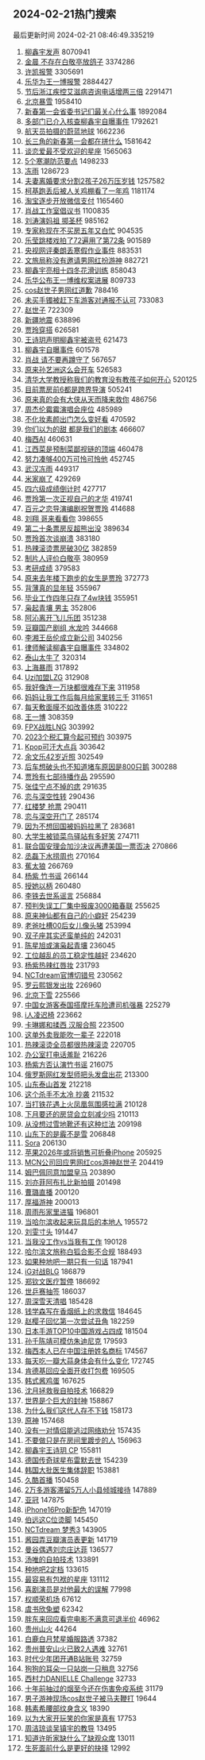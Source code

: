## 2024-02-21热门搜索 
最后更新时间 2024-02-21 08:46:49.335219 
1. [柳鑫宇发声](https://s.weibo.com/weibo?q=%E6%9F%B3%E9%91%AB%E5%AE%87%E5%8F%91%E5%A3%B0&t=31&band_rank=1&Refer=top) 8070941
1. [金晨 不存在白敬亭放鸽子](https://s.weibo.com/weibo?q=%E9%87%91%E6%99%A8%20%E4%B8%8D%E5%AD%98%E5%9C%A8%E7%99%BD%E6%95%AC%E4%BA%AD%E6%94%BE%E9%B8%BD%E5%AD%90&t=31&band_rank=1&Refer=top) 3374286
1. [许凯报警](https://s.weibo.com/weibo?q=%E8%AE%B8%E5%87%AF%E6%8A%A5%E8%AD%A6&t=31&band_rank=1&Refer=top) 3305691
1. [乐华为王一博报警](https://s.weibo.com/weibo?q=%E4%B9%90%E5%8D%8E%E4%B8%BA%E7%8E%8B%E4%B8%80%E5%8D%9A%E6%8A%A5%E8%AD%A6&t=31&band_rank=2&Refer=top) 2884427
1. [节后浙江疾控艾滋病咨询电话增两三倍](https://s.weibo.com/weibo?q=%23%E8%8A%82%E5%90%8E%E6%B5%99%E6%B1%9F%E7%96%BE%E6%8E%A7%E8%89%BE%E6%BB%8B%E7%97%85%E5%92%A8%E8%AF%A2%E7%94%B5%E8%AF%9D%E5%A2%9E%E4%B8%A4%E4%B8%89%E5%80%8D%23&t=31&band_rank=1&Refer=top) 2291471
1. [北京暴雪](https://s.weibo.com/weibo?q=%E5%8C%97%E4%BA%AC%E6%9A%B4%E9%9B%AA&t=31&band_rank=2&Refer=top) 1958410
1. [新春第一会省委书记们最关心什么事](https://s.weibo.com/weibo?q=%23%E6%96%B0%E6%98%A5%E7%AC%AC%E4%B8%80%E4%BC%9A%E7%9C%81%E5%A7%94%E4%B9%A6%E8%AE%B0%E4%BB%AC%E6%9C%80%E5%85%B3%E5%BF%83%E4%BB%80%E4%B9%88%E4%BA%8B%23&t=31&band_rank=3&Refer=top) 1892084
1. [多部门已介入核查柳鑫宇自曝事件](https://s.weibo.com/weibo?q=%23%E5%A4%9A%E9%83%A8%E9%97%A8%E5%B7%B2%E4%BB%8B%E5%85%A5%E6%A0%B8%E6%9F%A5%E6%9F%B3%E9%91%AB%E5%AE%87%E8%87%AA%E6%9B%9D%E4%BA%8B%E4%BB%B6%23&t=31&band_rank=4&Refer=top) 1792621
1. [航天员拍摄的蔚蓝地球](https://s.weibo.com/weibo?q=%23%E8%88%AA%E5%A4%A9%E5%91%98%E6%8B%8D%E6%91%84%E7%9A%84%E8%94%9A%E8%93%9D%E5%9C%B0%E7%90%83%23&t=31&band_rank=3&Refer=top) 1662236
1. [长三角的新春第一会都在拼什么](https://s.weibo.com/weibo?q=%23%E9%95%BF%E4%B8%89%E8%A7%92%E7%9A%84%E6%96%B0%E6%98%A5%E7%AC%AC%E4%B8%80%E4%BC%9A%E9%83%BD%E5%9C%A8%E6%8B%BC%E4%BB%80%E4%B9%88%23&t=31&band_rank=3&Refer=top) 1581642
1. [谈恋爱最不受欢迎的星座](https://s.weibo.com/weibo?q=%E8%B0%88%E6%81%8B%E7%88%B1%E6%9C%80%E4%B8%8D%E5%8F%97%E6%AC%A2%E8%BF%8E%E7%9A%84%E6%98%9F%E5%BA%A7&t=31&band_rank=4&Refer=top) 1565063
1. [5个寒潮防范要点](https://s.weibo.com/weibo?q=%235%E4%B8%AA%E5%AF%92%E6%BD%AE%E9%98%B2%E8%8C%83%E8%A6%81%E7%82%B9%23&t=31&band_rank=3&Refer=top) 1498233
1. [冻雨](https://s.weibo.com/weibo?q=%E5%86%BB%E9%9B%A8&t=31&band_rank=4&Refer=top) 1286723
1. [夫妻离婚要求分割2孩子26万压岁钱](https://s.weibo.com/weibo?q=%23%E5%A4%AB%E5%A6%BB%E7%A6%BB%E5%A9%9A%E8%A6%81%E6%B1%82%E5%88%86%E5%89%B22%E5%AD%A9%E5%AD%9026%E4%B8%87%E5%8E%8B%E5%B2%81%E9%92%B1%23&t=31&band_rank=5&Refer=top) 1257582
1. [柯基跑丢后被人关鸡棚看了一年鸡](https://s.weibo.com/weibo?q=%23%E6%9F%AF%E5%9F%BA%E8%B7%91%E4%B8%A2%E5%90%8E%E8%A2%AB%E4%BA%BA%E5%85%B3%E9%B8%A1%E6%A3%9A%E7%9C%8B%E4%BA%86%E4%B8%80%E5%B9%B4%E9%B8%A1%23&t=31&band_rank=6&Refer=top) 1181174
1. [淘宝逐步开放微信支付](https://s.weibo.com/weibo?q=%23%E6%B7%98%E5%AE%9D%E9%80%90%E6%AD%A5%E5%BC%80%E6%94%BE%E5%BE%AE%E4%BF%A1%E6%94%AF%E4%BB%98%23&t=31&band_rank=5&Refer=top) 1165460
1. [肖战工作室倡议书](https://s.weibo.com/weibo?q=%E8%82%96%E6%88%98%E5%B7%A5%E4%BD%9C%E5%AE%A4%E5%80%A1%E8%AE%AE%E4%B9%A6&t=31&band_rank=6&Refer=top) 1100835
1. [刘涛演妈祖 掷圣杯](https://s.weibo.com/weibo?q=%E5%88%98%E6%B6%9B%E6%BC%94%E5%A6%88%E7%A5%96%20%E6%8E%B7%E5%9C%A3%E6%9D%AF&t=31&band_rank=7&Refer=top) 985162
1. [专家称现在不买房五年又白忙](https://s.weibo.com/weibo?q=%23%E4%B8%93%E5%AE%B6%E7%A7%B0%E7%8E%B0%E5%9C%A8%E4%B8%8D%E4%B9%B0%E6%88%BF%E4%BA%94%E5%B9%B4%E5%8F%88%E7%99%BD%E5%BF%99%23&t=31&band_rank=6&Refer=top) 904535
1. [乐莹跳楼戏拍了72遍用了第72条](https://s.weibo.com/weibo?q=%E4%B9%90%E8%8E%B9%E8%B7%B3%E6%A5%BC%E6%88%8F%E6%8B%8D%E4%BA%8672%E9%81%8D%E7%94%A8%E4%BA%86%E7%AC%AC72%E6%9D%A1&t=31&band_rank=7&Refer=top) 901589
1. [央视网评秦朗丢寒假作业事件](https://s.weibo.com/weibo?q=%23%E5%A4%AE%E8%A7%86%E7%BD%91%E8%AF%84%E7%A7%A6%E6%9C%97%E4%B8%A2%E5%AF%92%E5%81%87%E4%BD%9C%E4%B8%9A%E4%BA%8B%E4%BB%B6%23&t=31&band_rank=14&Refer=top) 883531
1. [文旅局称没有邀请男网红扮游神](https://s.weibo.com/weibo?q=%23%E6%96%87%E6%97%85%E5%B1%80%E7%A7%B0%E6%B2%A1%E6%9C%89%E9%82%80%E8%AF%B7%E7%94%B7%E7%BD%91%E7%BA%A2%E6%89%AE%E6%B8%B8%E7%A5%9E%23&t=31&band_rank=5&Refer=top) 882721
1. [柳鑫宇亮相十四冬花滑训练](https://s.weibo.com/weibo?q=%23%E6%9F%B3%E9%91%AB%E5%AE%87%E4%BA%AE%E7%9B%B8%E5%8D%81%E5%9B%9B%E5%86%AC%E8%8A%B1%E6%BB%91%E8%AE%AD%E7%BB%83%23&t=31&band_rank=8&Refer=top) 858043
1. [乐华公布王一博维权案进展](https://s.weibo.com/weibo?q=%E4%B9%90%E5%8D%8E%E5%85%AC%E5%B8%83%E7%8E%8B%E4%B8%80%E5%8D%9A%E7%BB%B4%E6%9D%83%E6%A1%88%E8%BF%9B%E5%B1%95&t=31&band_rank=9&Refer=top) 809733
1. [cos赵世子男网红道歉](https://s.weibo.com/weibo?q=%23cos%E8%B5%B5%E4%B8%96%E5%AD%90%E7%94%B7%E7%BD%91%E7%BA%A2%E9%81%93%E6%AD%89%23&t=31&band_rank=6&Refer=top) 788416
1. [未买手镯被赶下车游客对通报不认可](https://s.weibo.com/weibo?q=%23%E6%9C%AA%E4%B9%B0%E6%89%8B%E9%95%AF%E8%A2%AB%E8%B5%B6%E4%B8%8B%E8%BD%A6%E6%B8%B8%E5%AE%A2%E5%AF%B9%E9%80%9A%E6%8A%A5%E4%B8%8D%E8%AE%A4%E5%8F%AF%23&t=31&band_rank=8&Refer=top) 733083
1. [赵世子](https://s.weibo.com/weibo?q=%E8%B5%B5%E4%B8%96%E5%AD%90&t=31&band_rank=10&Refer=top) 722309
1. [新疆地震](https://s.weibo.com/weibo?q=%E6%96%B0%E7%96%86%E5%9C%B0%E9%9C%87&t=31&band_rank=7&Refer=top) 638896
1. [贾玲穿搭](https://s.weibo.com/weibo?q=%E8%B4%BE%E7%8E%B2%E7%A9%BF%E6%90%AD&t=31&band_rank=10&Refer=top) 626581
1. [王诗玥声明柳鑫宇被盗号](https://s.weibo.com/weibo?q=%E7%8E%8B%E8%AF%97%E7%8E%A5%E5%A3%B0%E6%98%8E%E6%9F%B3%E9%91%AB%E5%AE%87%E8%A2%AB%E7%9B%97%E5%8F%B7&t=31&band_rank=11&Refer=top) 621473
1. [柳鑫宇自曝事件](https://s.weibo.com/weibo?q=%E6%9F%B3%E9%91%AB%E5%AE%87%E8%87%AA%E6%9B%9D%E4%BA%8B%E4%BB%B6&t=31&band_rank=8&Refer=top) 601578
1. [肖战 请不要再蹲守了](https://s.weibo.com/weibo?q=%E8%82%96%E6%88%98%20%E8%AF%B7%E4%B8%8D%E8%A6%81%E5%86%8D%E8%B9%B2%E5%AE%88%E4%BA%86&t=31&band_rank=12&Refer=top) 567657
1. [原来孙艺洲这么会开车](https://s.weibo.com/weibo?q=%E5%8E%9F%E6%9D%A5%E5%AD%99%E8%89%BA%E6%B4%B2%E8%BF%99%E4%B9%88%E4%BC%9A%E5%BC%80%E8%BD%A6&t=31&band_rank=13&Refer=top) 526583
1. [清华大学教授称我们的教育没有教孩子如何开心](https://s.weibo.com/weibo?q=%23%E6%B8%85%E5%8D%8E%E5%A4%A7%E5%AD%A6%E6%95%99%E6%8E%88%E7%A7%B0%E6%88%91%E4%BB%AC%E7%9A%84%E6%95%99%E8%82%B2%E6%B2%A1%E6%9C%89%E6%95%99%E5%AD%A9%E5%AD%90%E5%A6%82%E4%BD%95%E5%BC%80%E5%BF%83%23&t=31&band_rank=9&Refer=top) 520125
1. [目前票房前6都是跨界导演](https://s.weibo.com/weibo?q=%23%E7%9B%AE%E5%89%8D%E7%A5%A8%E6%88%BF%E5%89%8D6%E9%83%BD%E6%98%AF%E8%B7%A8%E7%95%8C%E5%AF%BC%E6%BC%94%23&t=31&band_rank=5&Refer=top) 505241
1. [原来真的会有大侠从天而降来救你](https://s.weibo.com/weibo?q=%23%E5%8E%9F%E6%9D%A5%E7%9C%9F%E7%9A%84%E4%BC%9A%E6%9C%89%E5%A4%A7%E4%BE%A0%E4%BB%8E%E5%A4%A9%E8%80%8C%E9%99%8D%E6%9D%A5%E6%95%91%E4%BD%A0%23&t=31&band_rank=10&Refer=top) 486756
1. [周杰伦霉霉演唱会座位](https://s.weibo.com/weibo?q=%E5%91%A8%E6%9D%B0%E4%BC%A6%E9%9C%89%E9%9C%89%E6%BC%94%E5%94%B1%E4%BC%9A%E5%BA%A7%E4%BD%8D&t=31&band_rank=13&Refer=top) 485989
1. [不化妆素颜出门怎么变好看](https://s.weibo.com/weibo?q=%E4%B8%8D%E5%8C%96%E5%A6%86%E7%B4%A0%E9%A2%9C%E5%87%BA%E9%97%A8%E6%80%8E%E4%B9%88%E5%8F%98%E5%A5%BD%E7%9C%8B&t=31&band_rank=15&Refer=top) 470592
1. [你们以为的甜 都是我们的剧本](https://s.weibo.com/weibo?q=%E4%BD%A0%E4%BB%AC%E4%BB%A5%E4%B8%BA%E7%9A%84%E7%94%9C%20%E9%83%BD%E6%98%AF%E6%88%91%E4%BB%AC%E7%9A%84%E5%89%A7%E6%9C%AC&t=31&band_rank=12&Refer=top) 466607
1. [梅西AI](https://s.weibo.com/weibo?q=%E6%A2%85%E8%A5%BFAI&t=31&band_rank=12&Refer=top) 460631
1. [江西菜是预制菜鄙视链的顶端](https://s.weibo.com/weibo?q=%23%E6%B1%9F%E8%A5%BF%E8%8F%9C%E6%98%AF%E9%A2%84%E5%88%B6%E8%8F%9C%E9%84%99%E8%A7%86%E9%93%BE%E7%9A%84%E9%A1%B6%E7%AB%AF%23&t=31&band_rank=16&Refer=top) 460478
1. [努力凑够400万可怜可怜他](https://s.weibo.com/weibo?q=%E5%8A%AA%E5%8A%9B%E5%87%91%E5%A4%9F400%E4%B8%87%E5%8F%AF%E6%80%9C%E5%8F%AF%E6%80%9C%E4%BB%96&t=31&band_rank=13&Refer=top) 452745
1. [武汉冻雨](https://s.weibo.com/weibo?q=%E6%AD%A6%E6%B1%89%E5%86%BB%E9%9B%A8&t=31&band_rank=14&Refer=top) 449317
1. [米家崩了](https://s.weibo.com/weibo?q=%E7%B1%B3%E5%AE%B6%E5%B4%A9%E4%BA%86&t=31&band_rank=15&Refer=top) 429269
1. [四六级成绩倒计时](https://s.weibo.com/weibo?q=%23%E5%9B%9B%E5%85%AD%E7%BA%A7%E6%88%90%E7%BB%A9%E5%80%92%E8%AE%A1%E6%97%B6%23&t=31&band_rank=17&Refer=top) 427717
1. [贾玲第一次正视自己的才华](https://s.weibo.com/weibo?q=%23%E8%B4%BE%E7%8E%B2%E7%AC%AC%E4%B8%80%E6%AC%A1%E6%AD%A3%E8%A7%86%E8%87%AA%E5%B7%B1%E7%9A%84%E6%89%8D%E5%8D%8E%23&t=31&band_rank=11&Refer=top) 419741
1. [百元之恋导演编剧祝贺贾玲](https://s.weibo.com/weibo?q=%23%E7%99%BE%E5%85%83%E4%B9%8B%E6%81%8B%E5%AF%BC%E6%BC%94%E7%BC%96%E5%89%A7%E7%A5%9D%E8%B4%BA%E8%B4%BE%E7%8E%B2%23&t=31&band_rank=14&Refer=top) 414688
1. [刘翔 哥来看看你](https://s.weibo.com/weibo?q=%E5%88%98%E7%BF%94%20%E5%93%A5%E6%9D%A5%E7%9C%8B%E7%9C%8B%E4%BD%A0&t=31&band_rank=13&Refer=top) 398655
1. [第二十条票房反超熊出没](https://s.weibo.com/weibo?q=%23%E7%AC%AC%E4%BA%8C%E5%8D%81%E6%9D%A1%E7%A5%A8%E6%88%BF%E5%8F%8D%E8%B6%85%E7%86%8A%E5%87%BA%E6%B2%A1%23&t=31&band_rank=18&Refer=top) 389634
1. [贾玲首次谈崩溃](https://s.weibo.com/weibo?q=%23%E8%B4%BE%E7%8E%B2%E9%A6%96%E6%AC%A1%E8%B0%88%E5%B4%A9%E6%BA%83%23&t=31&band_rank=14&Refer=top) 383180
1. [热辣滚烫票房破30亿](https://s.weibo.com/weibo?q=%23%E7%83%AD%E8%BE%A3%E6%BB%9A%E7%83%AB%E7%A5%A8%E6%88%BF%E7%A0%B430%E4%BA%BF%23&t=31&band_rank=16&Refer=top) 382859
1. [制片人评价白敬亭](https://s.weibo.com/weibo?q=%23%E5%88%B6%E7%89%87%E4%BA%BA%E8%AF%84%E4%BB%B7%E7%99%BD%E6%95%AC%E4%BA%AD%23&t=31&band_rank=19&Refer=top) 380959
1. [考研成绩](https://s.weibo.com/weibo?q=%E8%80%83%E7%A0%94%E6%88%90%E7%BB%A9&t=31&band_rank=15&Refer=top) 379583
1. [原来去年楼下跑步的女生是贾玲](https://s.weibo.com/weibo?q=%23%E5%8E%9F%E6%9D%A5%E5%8E%BB%E5%B9%B4%E6%A5%BC%E4%B8%8B%E8%B7%91%E6%AD%A5%E7%9A%84%E5%A5%B3%E7%94%9F%E6%98%AF%E8%B4%BE%E7%8E%B2%23&t=31&band_rank=16&Refer=top) 372773
1. [背薄真的显年轻](https://s.weibo.com/weibo?q=%E8%83%8C%E8%96%84%E7%9C%9F%E7%9A%84%E6%98%BE%E5%B9%B4%E8%BD%BB&t=31&band_rank=19&Refer=top) 355967
1. [毕业工作四年只存了4w块钱](https://s.weibo.com/weibo?q=%23%E6%AF%95%E4%B8%9A%E5%B7%A5%E4%BD%9C%E5%9B%9B%E5%B9%B4%E5%8F%AA%E5%AD%98%E4%BA%864w%E5%9D%97%E9%92%B1%23&t=31&band_rank=21&Refer=top) 355951
1. [枭起青壤 男主](https://s.weibo.com/weibo?q=%E6%9E%AD%E8%B5%B7%E9%9D%92%E5%A3%A4%20%E7%94%B7%E4%B8%BB&t=31&band_rank=17&Refer=top) 352806
1. [阿沁离开飞儿乐团](https://s.weibo.com/weibo?q=%23%E9%98%BF%E6%B2%81%E7%A6%BB%E5%BC%80%E9%A3%9E%E5%84%BF%E4%B9%90%E5%9B%A2%23&t=31&band_rank=18&Refer=top) 351238
1. [豆瓣国产剧组 水龙吟](https://s.weibo.com/weibo?q=%E8%B1%86%E7%93%A3%E5%9B%BD%E4%BA%A7%E5%89%A7%E7%BB%84%20%E6%B0%B4%E9%BE%99%E5%90%9F&t=31&band_rank=23&Refer=top) 344668
1. [李湘王岳伦成立新公司](https://s.weibo.com/weibo?q=%23%E6%9D%8E%E6%B9%98%E7%8E%8B%E5%B2%B3%E4%BC%A6%E6%88%90%E7%AB%8B%E6%96%B0%E5%85%AC%E5%8F%B8%23&t=31&band_rank=18&Refer=top) 340256
1. [律师解读柳鑫宇自曝事件](https://s.weibo.com/weibo?q=%23%E5%BE%8B%E5%B8%88%E8%A7%A3%E8%AF%BB%E6%9F%B3%E9%91%AB%E5%AE%87%E8%87%AA%E6%9B%9D%E4%BA%8B%E4%BB%B6%23&t=31&band_rank=19&Refer=top) 334802
1. [泰山太牛了](https://s.weibo.com/weibo?q=%E6%B3%B0%E5%B1%B1%E5%A4%AA%E7%89%9B%E4%BA%86&t=31&band_rank=19&Refer=top) 320314
1. [上海暴雨](https://s.weibo.com/weibo?q=%E4%B8%8A%E6%B5%B7%E6%9A%B4%E9%9B%A8&t=31&band_rank=24&Refer=top) 317892
1. [Uzi加盟LZG](https://s.weibo.com/weibo?q=%23Uzi%E5%8A%A0%E7%9B%9FLZG%23&t=31&band_rank=20&Refer=top) 312908
1. [我好像连一万块都很难存下来](https://s.weibo.com/weibo?q=%23%E6%88%91%E5%A5%BD%E5%83%8F%E8%BF%9E%E4%B8%80%E4%B8%87%E5%9D%97%E9%83%BD%E5%BE%88%E9%9A%BE%E5%AD%98%E4%B8%8B%E6%9D%A5%23&t=31&band_rank=21&Refer=top) 311958
1. [妈妈让我工作后每月给家里转三千](https://s.weibo.com/weibo?q=%23%E5%A6%88%E5%A6%88%E8%AE%A9%E6%88%91%E5%B7%A5%E4%BD%9C%E5%90%8E%E6%AF%8F%E6%9C%88%E7%BB%99%E5%AE%B6%E9%87%8C%E8%BD%AC%E4%B8%89%E5%8D%83%23&t=31&band_rank=22&Refer=top) 311651
1. [每天敷面膜不如改善体质](https://s.weibo.com/weibo?q=%23%E6%AF%8F%E5%A4%A9%E6%95%B7%E9%9D%A2%E8%86%9C%E4%B8%8D%E5%A6%82%E6%94%B9%E5%96%84%E4%BD%93%E8%B4%A8%23&t=31&band_rank=23&Refer=top) 310222
1. [王一博](https://s.weibo.com/weibo?q=%E7%8E%8B%E4%B8%80%E5%8D%9A&t=31&band_rank=21&Refer=top) 308359
1. [FPX战胜LNG](https://s.weibo.com/weibo?q=%23FPX%E6%88%98%E8%83%9CLNG%23&t=31&band_rank=24&Refer=top) 303992
1. [2023个税汇算今起可预约](https://s.weibo.com/weibo?q=%232023%E4%B8%AA%E7%A8%8E%E6%B1%87%E7%AE%97%E4%BB%8A%E8%B5%B7%E5%8F%AF%E9%A2%84%E7%BA%A6%23&t=31&band_rank=25&Refer=top) 303975
1. [Kpop可汗大点兵](https://s.weibo.com/weibo?q=Kpop%E5%8F%AF%E6%B1%97%E5%A4%A7%E7%82%B9%E5%85%B5&t=31&band_rank=22&Refer=top) 303642
1. [余文乐42岁近照](https://s.weibo.com/weibo?q=%23%E4%BD%99%E6%96%87%E4%B9%9042%E5%B2%81%E8%BF%91%E7%85%A7%23&t=31&band_rank=26&Refer=top) 302549
1. [后车想破头也不知道堵车原因是800只鹅](https://s.weibo.com/weibo?q=%23%E5%90%8E%E8%BD%A6%E6%83%B3%E7%A0%B4%E5%A4%B4%E4%B9%9F%E4%B8%8D%E7%9F%A5%E9%81%93%E5%A0%B5%E8%BD%A6%E5%8E%9F%E5%9B%A0%E6%98%AF800%E5%8F%AA%E9%B9%85%23&t=31&band_rank=35&Refer=top) 300288
1. [贾玲有七部待播作品](https://s.weibo.com/weibo?q=%E8%B4%BE%E7%8E%B2%E6%9C%89%E4%B8%83%E9%83%A8%E5%BE%85%E6%92%AD%E4%BD%9C%E5%93%81&t=31&band_rank=22&Refer=top) 295590
1. [张佳宁点不掉的痣](https://s.weibo.com/weibo?q=%23%E5%BC%A0%E4%BD%B3%E5%AE%81%E7%82%B9%E4%B8%8D%E6%8E%89%E7%9A%84%E7%97%A3%23&t=31&band_rank=24&Refer=top) 291635
1. [恋与深空性转](https://s.weibo.com/weibo?q=%E6%81%8B%E4%B8%8E%E6%B7%B1%E7%A9%BA%E6%80%A7%E8%BD%AC&t=31&band_rank=23&Refer=top) 290436
1. [红楼梦 抢票](https://s.weibo.com/weibo?q=%E7%BA%A2%E6%A5%BC%E6%A2%A6%20%E6%8A%A2%E7%A5%A8&t=31&band_rank=24&Refer=top) 290411
1. [恋与深空开门了](https://s.weibo.com/weibo?q=%E6%81%8B%E4%B8%8E%E6%B7%B1%E7%A9%BA%E5%BC%80%E9%97%A8%E4%BA%86&t=31&band_rank=28&Refer=top) 285174
1. [因为不想回国被妈妈拉黑了](https://s.weibo.com/weibo?q=%E5%9B%A0%E4%B8%BA%E4%B8%8D%E6%83%B3%E5%9B%9E%E5%9B%BD%E8%A2%AB%E5%A6%88%E5%A6%88%E6%8B%89%E9%BB%91%E4%BA%86&t=31&band_rank=25&Refer=top) 283681
1. [大学生被锁菜鸟驿站有多好笑](https://s.weibo.com/weibo?q=%E5%A4%A7%E5%AD%A6%E7%94%9F%E8%A2%AB%E9%94%81%E8%8F%9C%E9%B8%9F%E9%A9%BF%E7%AB%99%E6%9C%89%E5%A4%9A%E5%A5%BD%E7%AC%91&t=31&band_rank=26&Refer=top) 274711
1. [联合国安理会加沙决议再遭美国一票否决](https://s.weibo.com/weibo?q=%23%E8%81%94%E5%90%88%E5%9B%BD%E5%AE%89%E7%90%86%E4%BC%9A%E5%8A%A0%E6%B2%99%E5%86%B3%E8%AE%AE%E5%86%8D%E9%81%AD%E7%BE%8E%E5%9B%BD%E4%B8%80%E7%A5%A8%E5%90%A6%E5%86%B3%23&t=31&band_rank=29&Refer=top) 270866
1. [丞磊下水捞周也](https://s.weibo.com/weibo?q=%23%E4%B8%9E%E7%A3%8A%E4%B8%8B%E6%B0%B4%E6%8D%9E%E5%91%A8%E4%B9%9F%23&t=31&band_rank=25&Refer=top) 270164
1. [蕉太狼](https://s.weibo.com/weibo?q=%E8%95%89%E5%A4%AA%E7%8B%BC&t=31&band_rank=30&Refer=top) 266769
1. [杨紫 竹书谣](https://s.weibo.com/weibo?q=%E6%9D%A8%E7%B4%AB%20%E7%AB%B9%E4%B9%A6%E8%B0%A3&t=31&band_rank=26&Refer=top) 266144
1. [授她以柄](https://s.weibo.com/weibo?q=%E6%8E%88%E5%A5%B9%E4%BB%A5%E6%9F%84&t=31&band_rank=27&Refer=top) 260480
1. [李铁去世系谣言](https://s.weibo.com/weibo?q=%23%E6%9D%8E%E9%93%81%E5%8E%BB%E4%B8%96%E7%B3%BB%E8%B0%A3%E8%A8%80%23&t=31&band_rank=28&Refer=top) 256884
1. [预判失误工厂集中报废3000箱春联](https://s.weibo.com/weibo?q=%23%E9%A2%84%E5%88%A4%E5%A4%B1%E8%AF%AF%E5%B7%A5%E5%8E%82%E9%9B%86%E4%B8%AD%E6%8A%A5%E5%BA%9F3000%E7%AE%B1%E6%98%A5%E8%81%94%23&t=31&band_rank=31&Refer=top) 255625
1. [原来神仙都有自己的小癖好](https://s.weibo.com/weibo?q=%E5%8E%9F%E6%9D%A5%E7%A5%9E%E4%BB%99%E9%83%BD%E6%9C%89%E8%87%AA%E5%B7%B1%E7%9A%84%E5%B0%8F%E7%99%96%E5%A5%BD&t=31&band_rank=32&Refer=top) 254239
1. [老爸吐槽00后女儿像头猪](https://s.weibo.com/weibo?q=%23%E8%80%81%E7%88%B8%E5%90%90%E6%A7%BD00%E5%90%8E%E5%A5%B3%E5%84%BF%E5%83%8F%E5%A4%B4%E7%8C%AA%23&t=31&band_rank=29&Refer=top) 253994
1. [双子座其实还蛮单纯的](https://s.weibo.com/weibo?q=%E5%8F%8C%E5%AD%90%E5%BA%A7%E5%85%B6%E5%AE%9E%E8%BF%98%E8%9B%AE%E5%8D%95%E7%BA%AF%E7%9A%84&t=31&band_rank=31&Refer=top) 242031
1. [陈星旭或演枭起青壤](https://s.weibo.com/weibo?q=%23%E9%99%88%E6%98%9F%E6%97%AD%E6%88%96%E6%BC%94%E6%9E%AD%E8%B5%B7%E9%9D%92%E5%A3%A4%23&t=31&band_rank=27&Refer=top) 236045
1. [工位越乱的员工稳定性越好](https://s.weibo.com/weibo?q=%23%E5%B7%A5%E4%BD%8D%E8%B6%8A%E4%B9%B1%E7%9A%84%E5%91%98%E5%B7%A5%E7%A8%B3%E5%AE%9A%E6%80%A7%E8%B6%8A%E5%A5%BD%23&t=31&band_rank=25&Refer=top) 234620
1. [杨紫热辣红唇妆](https://s.weibo.com/weibo?q=%E6%9D%A8%E7%B4%AB%E7%83%AD%E8%BE%A3%E7%BA%A2%E5%94%87%E5%A6%86&t=31&band_rank=26&Refer=top) 231793
1. [NCTdream官博切错号](https://s.weibo.com/weibo?q=NCTdream%E5%AE%98%E5%8D%9A%E5%88%87%E9%94%99%E5%8F%B7&t=31&band_rank=32&Refer=top) 230562
1. [罗云熙银发出妆](https://s.weibo.com/weibo?q=%23%E7%BD%97%E4%BA%91%E7%86%99%E9%93%B6%E5%8F%91%E5%87%BA%E5%A6%86%23&t=31&band_rank=34&Refer=top) 226960
1. [北京下雪](https://s.weibo.com/weibo?q=%E5%8C%97%E4%BA%AC%E4%B8%8B%E9%9B%AA&t=31&band_rank=46&Refer=top) 225566
1. [中国女游客泰国搭摩托车险遭司机强暴](https://s.weibo.com/weibo?q=%23%E4%B8%AD%E5%9B%BD%E5%A5%B3%E6%B8%B8%E5%AE%A2%E6%B3%B0%E5%9B%BD%E6%90%AD%E6%91%A9%E6%89%98%E8%BD%A6%E9%99%A9%E9%81%AD%E5%8F%B8%E6%9C%BA%E5%BC%BA%E6%9A%B4%23&t=31&band_rank=14&Refer=top) 225279
1. [i人凌迟椅](https://s.weibo.com/weibo?q=i%E4%BA%BA%E5%87%8C%E8%BF%9F%E6%A4%85&t=31&band_rank=35&Refer=top) 223662
1. [卡琳娜和揉西 汉服合照](https://s.weibo.com/weibo?q=%E5%8D%A1%E7%90%B3%E5%A8%9C%E5%92%8C%E6%8F%89%E8%A5%BF%20%E6%B1%89%E6%9C%8D%E5%90%88%E7%85%A7&t=31&band_rank=35&Refer=top) 223500
1. [这单外卖我能吹一辈子](https://s.weibo.com/weibo?q=%23%E8%BF%99%E5%8D%95%E5%A4%96%E5%8D%96%E6%88%91%E8%83%BD%E5%90%B9%E4%B8%80%E8%BE%88%E5%AD%90%23&t=31&band_rank=36&Refer=top) 222018
1. [热辣滚烫全员都很热辣滚烫](https://s.weibo.com/weibo?q=%23%E7%83%AD%E8%BE%A3%E6%BB%9A%E7%83%AB%E5%85%A8%E5%91%98%E9%83%BD%E5%BE%88%E7%83%AD%E8%BE%A3%E6%BB%9A%E7%83%AB%23&t=31&band_rank=38&Refer=top) 220705
1. [办公室打电话羞耻](https://s.weibo.com/weibo?q=%23%E5%8A%9E%E5%85%AC%E5%AE%A4%E6%89%93%E7%94%B5%E8%AF%9D%E7%BE%9E%E8%80%BB%23&t=31&band_rank=29&Refer=top) 216226
1. [杨紫方否认演竹书谣](https://s.weibo.com/weibo?q=%23%E6%9D%A8%E7%B4%AB%E6%96%B9%E5%90%A6%E8%AE%A4%E6%BC%94%E7%AB%B9%E4%B9%A6%E8%B0%A3%23&t=31&band_rank=31&Refer=top) 216075
1. [俄罗斯网红发型师把头发盘出花](https://s.weibo.com/weibo?q=%E4%BF%84%E7%BD%97%E6%96%AF%E7%BD%91%E7%BA%A2%E5%8F%91%E5%9E%8B%E5%B8%88%E6%8A%8A%E5%A4%B4%E5%8F%91%E7%9B%98%E5%87%BA%E8%8A%B1&t=31&band_rank=36&Refer=top) 213300
1. [山东泰山首发](https://s.weibo.com/weibo?q=%E5%B1%B1%E4%B8%9C%E6%B3%B0%E5%B1%B1%E9%A6%96%E5%8F%91&t=31&band_rank=28&Refer=top) 212218
1. [这个杀手不太冷 抄袭](https://s.weibo.com/weibo?q=%E8%BF%99%E4%B8%AA%E6%9D%80%E6%89%8B%E4%B8%8D%E5%A4%AA%E5%86%B7%20%E6%8A%84%E8%A2%AD&t=31&band_rank=29&Refer=top) 211532
1. [当打铁花遇上火凤凰氛围感拉满](https://s.weibo.com/weibo?q=%23%E5%BD%93%E6%89%93%E9%93%81%E8%8A%B1%E9%81%87%E4%B8%8A%E7%81%AB%E5%87%A4%E5%87%B0%E6%B0%9B%E5%9B%B4%E6%84%9F%E6%8B%89%E6%BB%A1%23&t=31&band_rank=30&Refer=top) 210128
1. [下月要还的房贷会立刻减少吗](https://s.weibo.com/weibo?q=%23%E4%B8%8B%E6%9C%88%E8%A6%81%E8%BF%98%E7%9A%84%E6%88%BF%E8%B4%B7%E4%BC%9A%E7%AB%8B%E5%88%BB%E5%87%8F%E5%B0%91%E5%90%97%23&t=31&band_rank=31&Refer=top) 210113
1. [从没想过雪地靴还有这种烂法](https://s.weibo.com/weibo?q=%E4%BB%8E%E6%B2%A1%E6%83%B3%E8%BF%87%E9%9B%AA%E5%9C%B0%E9%9D%B4%E8%BF%98%E6%9C%89%E8%BF%99%E7%A7%8D%E7%83%82%E6%B3%95&t=31&band_rank=32&Refer=top) 209198
1. [山东下的是霰不是雪](https://s.weibo.com/weibo?q=%23%E5%B1%B1%E4%B8%9C%E4%B8%8B%E7%9A%84%E6%98%AF%E9%9C%B0%E4%B8%8D%E6%98%AF%E9%9B%AA%23&t=31&band_rank=37&Refer=top) 206848
1. [Sora](https://s.weibo.com/weibo?q=Sora&t=31&band_rank=38&Refer=top) 206130
1. [苹果2026年或将销售可折叠iPhone](https://s.weibo.com/weibo?q=%23%E8%8B%B9%E6%9E%9C2026%E5%B9%B4%E6%88%96%E5%B0%86%E9%94%80%E5%94%AE%E5%8F%AF%E6%8A%98%E5%8F%A0iPhone%23&t=31&band_rank=32&Refer=top) 205925
1. [MCN公司回应男网红cos游神赵世子](https://s.weibo.com/weibo?q=%23MCN%E5%85%AC%E5%8F%B8%E5%9B%9E%E5%BA%94%E7%94%B7%E7%BD%91%E7%BA%A2cos%E6%B8%B8%E7%A5%9E%E8%B5%B5%E4%B8%96%E5%AD%90%23&t=31&band_rank=33&Refer=top) 204419
1. [姆巴佩同意加盟皇马](https://s.weibo.com/weibo?q=%23%E5%A7%86%E5%B7%B4%E4%BD%A9%E5%90%8C%E6%84%8F%E5%8A%A0%E7%9B%9F%E7%9A%87%E9%A9%AC%23&t=31&band_rank=33&Refer=top) 203890
1. [刘亦菲阿布扎比新拍摄](https://s.weibo.com/weibo?q=%23%E5%88%98%E4%BA%A6%E8%8F%B2%E9%98%BF%E5%B8%83%E6%89%8E%E6%AF%94%E6%96%B0%E6%8B%8D%E6%91%84%23&t=31&band_rank=34&Refer=top) 201498
1. [曹璐直播](https://s.weibo.com/weibo?q=%E6%9B%B9%E7%92%90%E7%9B%B4%E6%92%AD&t=31&band_rank=39&Refer=top) 200120
1. [厚福游神](https://s.weibo.com/weibo?q=%E5%8E%9A%E7%A6%8F%E6%B8%B8%E7%A5%9E&t=31&band_rank=40&Refer=top) 200013
1. [周雨彤家里进猫](https://s.weibo.com/weibo?q=%23%E5%91%A8%E9%9B%A8%E5%BD%A4%E5%AE%B6%E9%87%8C%E8%BF%9B%E7%8C%AB%23&t=31&band_rank=40&Refer=top) 196801
1. [当哈尔滨收起来玩具后的本地人](https://s.weibo.com/weibo?q=%E5%BD%93%E5%93%88%E5%B0%94%E6%BB%A8%E6%94%B6%E8%B5%B7%E6%9D%A5%E7%8E%A9%E5%85%B7%E5%90%8E%E7%9A%84%E6%9C%AC%E5%9C%B0%E4%BA%BA&t=31&band_rank=11&Refer=top) 195572
1. [刘雯寸头](https://s.weibo.com/weibo?q=%E5%88%98%E9%9B%AF%E5%AF%B8%E5%A4%B4&t=31&band_rank=34&Refer=top) 191447
1. [当我没工作vs当我有工作](https://s.weibo.com/weibo?q=%E5%BD%93%E6%88%91%E6%B2%A1%E5%B7%A5%E4%BD%9Cvs%E5%BD%93%E6%88%91%E6%9C%89%E5%B7%A5%E4%BD%9C&t=31&band_rank=36&Refer=top) 190128
1. [哈尔滨文旅称白狐合影不合规](https://s.weibo.com/weibo?q=%23%E5%93%88%E5%B0%94%E6%BB%A8%E6%96%87%E6%97%85%E7%A7%B0%E7%99%BD%E7%8B%90%E5%90%88%E5%BD%B1%E4%B8%8D%E5%90%88%E8%A7%84%23&t=31&band_rank=42&Refer=top) 188493
1. [如果种地吧一期只有一句话](https://s.weibo.com/weibo?q=%E5%A6%82%E6%9E%9C%E7%A7%8D%E5%9C%B0%E5%90%A7%E4%B8%80%E6%9C%9F%E5%8F%AA%E6%9C%89%E4%B8%80%E5%8F%A5%E8%AF%9D&t=31&band_rank=37&Refer=top) 187941
1. [iG对战BLG](https://s.weibo.com/weibo?q=%23iG%E5%AF%B9%E6%88%98BLG%23&t=31&band_rank=41&Refer=top) 186879
1. [郑钦文医疗暂停](https://s.weibo.com/weibo?q=%E9%83%91%E9%92%A6%E6%96%87%E5%8C%BB%E7%96%97%E6%9A%82%E5%81%9C&t=31&band_rank=38&Refer=top) 186692
1. [世乒赛抽签](https://s.weibo.com/weibo?q=%E4%B8%96%E4%B9%92%E8%B5%9B%E6%8A%BD%E7%AD%BE&t=31&band_rank=42&Refer=top) 186037
1. [周深雪天清唱](https://s.weibo.com/weibo?q=%E5%91%A8%E6%B7%B1%E9%9B%AA%E5%A4%A9%E6%B8%85%E5%94%B1&t=31&band_rank=43&Refer=top) 185428
1. [钱学森写在香烟纸上的求救信](https://s.weibo.com/weibo?q=%23%E9%92%B1%E5%AD%A6%E6%A3%AE%E5%86%99%E5%9C%A8%E9%A6%99%E7%83%9F%E7%BA%B8%E4%B8%8A%E7%9A%84%E6%B1%82%E6%95%91%E4%BF%A1%23&t=31&band_rank=39&Refer=top) 184645
1. [赵樱子回忆第一次尝试丑角](https://s.weibo.com/weibo?q=%23%E8%B5%B5%E6%A8%B1%E5%AD%90%E5%9B%9E%E5%BF%86%E7%AC%AC%E4%B8%80%E6%AC%A1%E5%B0%9D%E8%AF%95%E4%B8%91%E8%A7%92%23&t=31&band_rank=44&Refer=top) 182259
1. [日本手游TOP10中国游戏占四成](https://s.weibo.com/weibo?q=%23%E6%97%A5%E6%9C%AC%E6%89%8B%E6%B8%B8TOP10%E4%B8%AD%E5%9B%BD%E6%B8%B8%E6%88%8F%E5%8D%A0%E5%9B%9B%E6%88%90%23&t=31&band_rank=45&Refer=top) 181504
1. [孙千陈靖可模仿朱迪尼克](https://s.weibo.com/weibo?q=%23%E5%AD%99%E5%8D%83%E9%99%88%E9%9D%96%E5%8F%AF%E6%A8%A1%E4%BB%BF%E6%9C%B1%E8%BF%AA%E5%B0%BC%E5%85%8B%23&t=31&band_rank=41&Refer=top) 179593
1. [梅西本人已在中国注册姓名商标](https://s.weibo.com/weibo?q=%23%E6%A2%85%E8%A5%BF%E6%9C%AC%E4%BA%BA%E5%B7%B2%E5%9C%A8%E4%B8%AD%E5%9B%BD%E6%B3%A8%E5%86%8C%E5%A7%93%E5%90%8D%E5%95%86%E6%A0%87%23&t=31&band_rank=35&Refer=top) 174567
1. [每天吃一瓣大蒜身体会有什么变化](https://s.weibo.com/weibo?q=%23%E6%AF%8F%E5%A4%A9%E5%90%83%E4%B8%80%E7%93%A3%E5%A4%A7%E8%92%9C%E8%BA%AB%E4%BD%93%E4%BC%9A%E6%9C%89%E4%BB%80%E4%B9%88%E5%8F%98%E5%8C%96%23&t=31&band_rank=36&Refer=top) 172745
1. [肯德基回应全面开收打包费](https://s.weibo.com/weibo?q=%23%E8%82%AF%E5%BE%B7%E5%9F%BA%E5%9B%9E%E5%BA%94%E5%85%A8%E9%9D%A2%E5%BC%80%E6%94%B6%E6%89%93%E5%8C%85%E8%B4%B9%23&t=31&band_rank=37&Refer=top) 169505
1. [韩式酱鸡蛋](https://s.weibo.com/weibo?q=%E9%9F%A9%E5%BC%8F%E9%85%B1%E9%B8%A1%E8%9B%8B&t=31&band_rank=46&Refer=top) 167625
1. [沈月拯救我自拍技术](https://s.weibo.com/weibo?q=%E6%B2%88%E6%9C%88%E6%8B%AF%E6%95%91%E6%88%91%E8%87%AA%E6%8B%8D%E6%8A%80%E6%9C%AF&t=31&band_rank=38&Refer=top) 166829
1. [世界是个巨大的封神](https://s.weibo.com/weibo?q=%E4%B8%96%E7%95%8C%E6%98%AF%E4%B8%AA%E5%B7%A8%E5%A4%A7%E7%9A%84%E5%B0%81%E7%A5%9E&t=31&band_rank=48&Refer=top) 158867
1. [为什么我们这代人存不下钱](https://s.weibo.com/weibo?q=%23%E4%B8%BA%E4%BB%80%E4%B9%88%E6%88%91%E4%BB%AC%E8%BF%99%E4%BB%A3%E4%BA%BA%E5%AD%98%E4%B8%8D%E4%B8%8B%E9%92%B1%23&t=31&band_rank=47&Refer=top) 158173
1. [原神](https://s.weibo.com/weibo?q=%E5%8E%9F%E7%A5%9E&t=31&band_rank=49&Refer=top) 157468
1. [没有一对情侣能逃过网络劝分](https://s.weibo.com/weibo?q=%23%E6%B2%A1%E6%9C%89%E4%B8%80%E5%AF%B9%E6%83%85%E4%BE%A3%E8%83%BD%E9%80%83%E8%BF%87%E7%BD%91%E7%BB%9C%E5%8A%9D%E5%88%86%23&t=31&band_rank=39&Refer=top) 157435
1. [不要做只是在房间里踱步的人](https://s.weibo.com/weibo?q=%E4%B8%8D%E8%A6%81%E5%81%9A%E5%8F%AA%E6%98%AF%E5%9C%A8%E6%88%BF%E9%97%B4%E9%87%8C%E8%B8%B1%E6%AD%A5%E7%9A%84%E4%BA%BA&t=31&band_rank=46&Refer=top) 156963
1. [柳鑫宇王诗玥 CP](https://s.weibo.com/weibo?q=%E6%9F%B3%E9%91%AB%E5%AE%87%E7%8E%8B%E8%AF%97%E7%8E%A5%20CP&t=31&band_rank=40&Refer=top) 155811
1. [德国传奇球星布雷默去世](https://s.weibo.com/weibo?q=%23%E5%BE%B7%E5%9B%BD%E4%BC%A0%E5%A5%87%E7%90%83%E6%98%9F%E5%B8%83%E9%9B%B7%E9%BB%98%E5%8E%BB%E4%B8%96%23&t=31&band_rank=41&Refer=top) 154239
1. [韩国大批医生集体辞职](https://s.weibo.com/weibo?q=%23%E9%9F%A9%E5%9B%BD%E5%A4%A7%E6%89%B9%E5%8C%BB%E7%94%9F%E9%9B%86%E4%BD%93%E8%BE%9E%E8%81%8C%23&t=31&band_rank=42&Refer=top) 153881
1. [久酷首播](https://s.weibo.com/weibo?q=%23%E4%B9%85%E9%85%B7%E9%A6%96%E6%92%AD%23&t=31&band_rank=50&Refer=top) 150458
1. [2万多游客滞留5万人小县倾城接待](https://s.weibo.com/weibo?q=%232%E4%B8%87%E5%A4%9A%E6%B8%B8%E5%AE%A2%E6%BB%9E%E7%95%995%E4%B8%87%E4%BA%BA%E5%B0%8F%E5%8E%BF%E5%80%BE%E5%9F%8E%E6%8E%A5%E5%BE%85%23&t=31&band_rank=43&Refer=top) 147889
1. [亚冠](https://s.weibo.com/weibo?q=%E4%BA%9A%E5%86%A0&t=31&band_rank=44&Refer=top) 147875
1. [iPhone16Pro新配色](https://s.weibo.com/weibo?q=%23iPhone16Pro%E6%96%B0%E9%85%8D%E8%89%B2%23&t=31&band_rank=45&Refer=top) 147019
1. [伯远这C位烫脚](https://s.weibo.com/weibo?q=%23%E4%BC%AF%E8%BF%9C%E8%BF%99C%E4%BD%8D%E7%83%AB%E8%84%9A%23&t=31&band_rank=46&Refer=top) 145450
1. [NCTdream 梦秀3](https://s.weibo.com/weibo?q=NCTdream%20%E6%A2%A6%E7%A7%803&t=31&band_rank=47&Refer=top) 143905
1. [酱园弄豆瓣演员表更新](https://s.weibo.com/weibo?q=%23%E9%85%B1%E5%9B%AD%E5%BC%84%E8%B1%86%E7%93%A3%E6%BC%94%E5%91%98%E8%A1%A8%E6%9B%B4%E6%96%B0%23&t=31&band_rank=48&Refer=top) 141719
1. [曼谷偶遇刘恋庄达菲](https://s.weibo.com/weibo?q=%23%E6%9B%BC%E8%B0%B7%E5%81%B6%E9%81%87%E5%88%98%E6%81%8B%E5%BA%84%E8%BE%BE%E8%8F%B2%23&t=31&band_rank=12&Refer=top) 136577
1. [汤唯的自拍技术](https://s.weibo.com/weibo?q=%23%E6%B1%A4%E5%94%AF%E7%9A%84%E8%87%AA%E6%8B%8D%E6%8A%80%E6%9C%AF%23&t=31&band_rank=49&Refer=top) 133891
1. [种地吧2定档](https://s.weibo.com/weibo?q=%23%E7%A7%8D%E5%9C%B0%E5%90%A72%E5%AE%9A%E6%A1%A3%23&t=31&band_rank=50&Refer=top) 133615
1. [最容易有包袱的星座](https://s.weibo.com/weibo?q=%E6%9C%80%E5%AE%B9%E6%98%93%E6%9C%89%E5%8C%85%E8%A2%B1%E7%9A%84%E6%98%9F%E5%BA%A7&t=31&band_rank=50&Refer=top) 131112
1. [喜剧演员是对他最大的误解](https://s.weibo.com/weibo?q=%E5%96%9C%E5%89%A7%E6%BC%94%E5%91%98%E6%98%AF%E5%AF%B9%E4%BB%96%E6%9C%80%E5%A4%A7%E7%9A%84%E8%AF%AF%E8%A7%A3&t=31&band_rank=19&Refer=top) 77998
1. [权顺荣机场](https://s.weibo.com/weibo?q=%23%E6%9D%83%E9%A1%BA%E8%8D%A3%E6%9C%BA%E5%9C%BA%23&t=31&band_rank=24&Refer=top) 67612
1. [虞书欣兔塑](https://s.weibo.com/weibo?q=%23%E8%99%9E%E4%B9%A6%E6%AC%A3%E5%85%94%E5%A1%91%23&t=31&band_rank=25&Refer=top) 62342
1. [胖东来回应看完电影不满意可退半价](https://s.weibo.com/weibo?q=%23%E8%83%96%E4%B8%9C%E6%9D%A5%E5%9B%9E%E5%BA%94%E7%9C%8B%E5%AE%8C%E7%94%B5%E5%BD%B1%E4%B8%8D%E6%BB%A1%E6%84%8F%E5%8F%AF%E9%80%80%E5%8D%8A%E4%BB%B7%23&t=31&band_rank=28&Refer=top) 46962
1. [贵州山火](https://s.weibo.com/weibo?q=%E8%B4%B5%E5%B7%9E%E5%B1%B1%E7%81%AB&t=31&band_rank=30&Refer=top) 44264
1. [白鹿白月梵星婚服路透](https://s.weibo.com/weibo?q=%23%E7%99%BD%E9%B9%BF%E7%99%BD%E6%9C%88%E6%A2%B5%E6%98%9F%E5%A9%9A%E6%9C%8D%E8%B7%AF%E9%80%8F%23&t=31&band_rank=37&Refer=top) 37382
1. [贵州普安山火已致2人遇难](https://s.weibo.com/weibo?q=%23%E8%B4%B5%E5%B7%9E%E6%99%AE%E5%AE%89%E5%B1%B1%E7%81%AB%E5%B7%B2%E8%87%B42%E4%BA%BA%E9%81%87%E9%9A%BE%23&t=31&band_rank=42&Refer=top) 32761
1. [时代少年团开通B站账号](https://s.weibo.com/weibo?q=%23%E6%97%B6%E4%BB%A3%E5%B0%91%E5%B9%B4%E5%9B%A2%E5%BC%80%E9%80%9AB%E7%AB%99%E8%B4%A6%E5%8F%B7%23&t=31&band_rank=43&Refer=top) 32759
1. [狗狗的耳朵一只站岗一只稍息](https://s.weibo.com/weibo?q=%E7%8B%97%E7%8B%97%E7%9A%84%E8%80%B3%E6%9C%B5%E4%B8%80%E5%8F%AA%E7%AB%99%E5%B2%97%E4%B8%80%E5%8F%AA%E7%A8%8D%E6%81%AF&t=31&band_rank=44&Refer=top) 32756
1. [西村力DANIELLE Challenge](https://s.weibo.com/weibo?q=%E8%A5%BF%E6%9D%91%E5%8A%9BDANIELLE%20Challenge&t=31&band_rank=49&Refer=top) 32733
1. [十年前抽过的烟至今还在伤害免疫系统](https://s.weibo.com/weibo?q=%23%E5%8D%81%E5%B9%B4%E5%89%8D%E6%8A%BD%E8%BF%87%E7%9A%84%E7%83%9F%E8%87%B3%E4%BB%8A%E8%BF%98%E5%9C%A8%E4%BC%A4%E5%AE%B3%E5%85%8D%E7%96%AB%E7%B3%BB%E7%BB%9F%23&t=31&band_rank=19&Refer=top) 31179
1. [男子游神现场cos赵世子被马夫鞭打](https://s.weibo.com/weibo?q=%23%E7%94%B7%E5%AD%90%E6%B8%B8%E7%A5%9E%E7%8E%B0%E5%9C%BAcos%E8%B5%B5%E4%B8%96%E5%AD%90%E8%A2%AB%E9%A9%AC%E5%A4%AB%E9%9E%AD%E6%89%93%23&t=31&band_rank=27&Refer=top) 19644
1. [韩素希腰部纹身含义](https://s.weibo.com/weibo?q=%23%E9%9F%A9%E7%B4%A0%E5%B8%8C%E8%85%B0%E9%83%A8%E7%BA%B9%E8%BA%AB%E5%90%AB%E4%B9%89%23&t=31&band_rank=29&Refer=top) 18390
1. [以为大家开玩笑的你家是真有](https://s.weibo.com/weibo?q=%E4%BB%A5%E4%B8%BA%E5%A4%A7%E5%AE%B6%E5%BC%80%E7%8E%A9%E7%AC%91%E7%9A%84%E4%BD%A0%E5%AE%B6%E6%98%AF%E7%9C%9F%E6%9C%89&t=31&band_rank=31&Refer=top) 17753
1. [周洁琼谈吴镇宇的教导](https://s.weibo.com/weibo?q=%E5%91%A8%E6%B4%81%E7%90%BC%E8%B0%88%E5%90%B4%E9%95%87%E5%AE%87%E7%9A%84%E6%95%99%E5%AF%BC&t=31&band_rank=38&Refer=top) 13495
1. [知道许昕家缺什么了缺观众席](https://s.weibo.com/weibo?q=%E7%9F%A5%E9%81%93%E8%AE%B8%E6%98%95%E5%AE%B6%E7%BC%BA%E4%BB%80%E4%B9%88%E4%BA%86%E7%BC%BA%E8%A7%82%E4%BC%97%E5%B8%AD&t=31&band_rank=48&Refer=top) 13011
1. [生死面前什么是更好的抉择](https://s.weibo.com/weibo?q=%E7%94%9F%E6%AD%BB%E9%9D%A2%E5%89%8D%E4%BB%80%E4%B9%88%E6%98%AF%E6%9B%B4%E5%A5%BD%E7%9A%84%E6%8A%89%E6%8B%A9&t=31&band_rank=49&Refer=top) 12992
